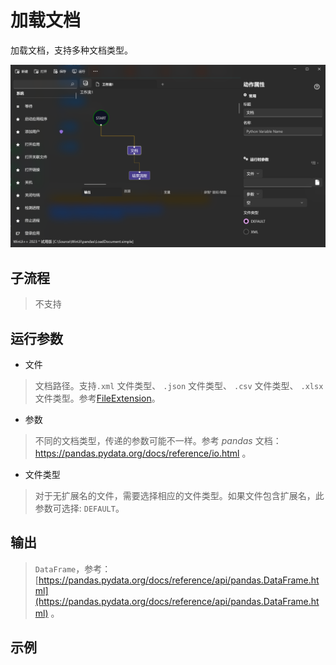 # 加载文档 
加载文档，支持多种文档类型。

![LoadDocument](./images/01.png ':size=90%')

## 子流程
> 不支持


## 运行参数

* 文件
> 文档路径。支持`.xml` 文件类型、 `.json` 文件类型、 `.csv` 文件类型、 `.xlsx` 文件类型。参考[FileExtension](./enums/FileExtension.md)。

* 参数
> 不同的文档类型，传递的参数可能不一样。参考 *pandas* 文档： https://pandas.pydata.org/docs/reference/io.html 。

* 文件类型
> 对于无扩展名的文件，需要选择相应的文件类型。如果文件包含扩展名，此参数可选择: `DEFAULT`。

## 输出

> `DataFrame`，参考：[https://pandas.pydata.org/docs/reference/api/pandas.DataFrame.html](https://pandas.pydata.org/docs/reference/api/pandas.DataFrame.html)    。

## 示例